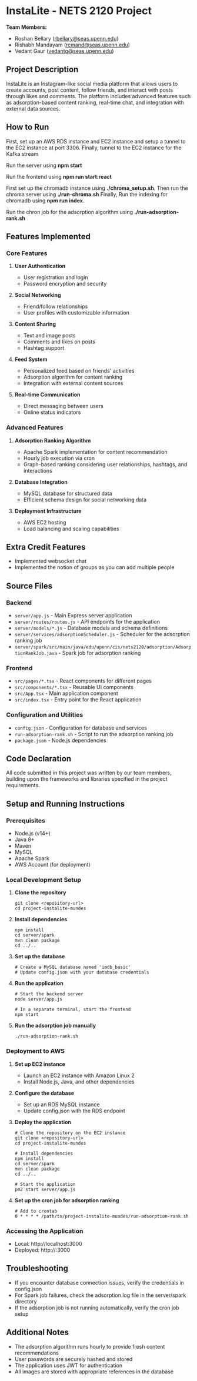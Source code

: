# InstaLite - NETS 2120 Project

**Team Members:**
- Roshan Bellary (rbellary@seas.upenn.edu)
- Rishabh Mandayam (rcmand@seas.upenn.edu)
- Vedant Gaur (vedantg@seas.upenn.edu)

## Project Description

InstaLite is an Instagram-like social media platform that allows users to create accounts, post content, follow friends, and interact with posts through likes and comments. The platform includes advanced features such as adsorption-based content ranking, real-time chat, and integration with external data sources.

## How to Run
First, set up an AWS RDS instance and EC2 instance and setup a tunnel to the EC2 instance at
port 3306. Finally, tunnel to the EC2 instance for the Kafka stream

Run the server using **npm start**

Run the frontend using **npm run start:react**

First set up the chromadb instance using **./chroma_setup.sh**. Then run the chroma server using **./run-chroma.sh**
Finally, Run the indexing for chromadb using **npm run index**.

Run the chron job for the adsorption algorithm using **./run-adsorption-rank.sh**

## Features Implemented

### Core Features
1. **User Authentication**
   - User registration and login
   - Password encryption and security

2. **Social Networking**
   - Friend/follow relationships
   - User profiles with customizable information

3. **Content Sharing**
   - Text and image posts
   - Comments and likes on posts
   - Hashtag support

4. **Feed System**
   - Personalized feed based on friends' activities
   - Adsorption algorithm for content ranking
   - Integration with external content sources

5. **Real-time Communication**
   - Direct messaging between users
   - Online status indicators

### Advanced Features
1. **Adsorption Ranking Algorithm**
   - Apache Spark implementation for content recommendation
   - Hourly job execution via cron
   - Graph-based ranking considering user relationships, hashtags, and interactions

2. **Database Integration**
   - MySQL database for structured data
   - Efficient schema design for social networking data

3. **Deployment Infrastructure**
   - AWS EC2 hosting
   - Load balancing and scaling capabilities

## Extra Credit Features
- Implemented websocket chat
- Implemented the notion of groups as you can add multiple people

## Source Files

### Backend
- `server/app.js` - Main Express server application
- `server/routes/routes.js` - API endpoints for the application
- `server/models/*.js` - Database models and schema definitions
- `server/services/adsorptionScheduler.js` - Scheduler for the adsorption ranking job
- `server/spark/src/main/java/edu/upenn/cis/nets2120/adsorption/AdsorptionRankJob.java` - Spark job for adsorption ranking

### Frontend
- `src/pages/*.tsx` - React components for different pages
- `src/components/*.tsx` - Reusable UI components
- `src/App.tsx` - Main application component
- `src/index.tsx` - Entry point for the React application

### Configuration and Utilities
- `config.json` - Configuration for database and services
- `run-adsorption-rank.sh` - Script to run the adsorption ranking job
- `package.json` - Node.js dependencies

## Code Declaration

All code submitted in this project was written by our team members, building upon the frameworks and libraries specified in the project requirements.

## Setup and Running Instructions

### Prerequisites
- Node.js (v14+)
- Java 8+
- Maven
- MySQL
- Apache Spark
- AWS Account (for deployment)

### Local Development Setup

1. **Clone the repository**
   ```
   git clone <repository-url>
   cd project-instalite-mundes
   ```

2. **Install dependencies**
   ```
   npm install
   cd server/spark
   mvn clean package
   cd ../..
   ```

3. **Set up the database**
   ```
   # Create a MySQL database named 'imdb_basic'
   # Update config.json with your database credentials
   ```

4. **Run the application**
   ```
   # Start the backend server
   node server/app.js
   
   # In a separate terminal, start the frontend
   npm start
   ```

5. **Run the adsorption job manually**
   ```
   ./run-adsorption-rank.sh
   ```

### Deployment to AWS

1. **Set up EC2 instance**
   - Launch an EC2 instance with Amazon Linux 2
   - Install Node.js, Java, and other dependencies

2. **Configure the database**
   - Set up an RDS MySQL instance
   - Update config.json with the RDS endpoint

3. **Deploy the application**
   ```
   # Clone the repository on the EC2 instance
   git clone <repository-url>
   cd project-instalite-mundes
   
   # Install dependencies
   npm install
   cd server/spark
   mvn clean package
   cd ../..
   
   # Start the application
   pm2 start server/app.js
   ```

4. **Set up the cron job for adsorption ranking**
   ```
   # Add to crontab
   0 * * * * /path/to/project-instalite-mundes/run-adsorption-rank.sh
   ```

### Accessing the Application

- Local: http://localhost:3000
- Deployed: http://<ec2-public-ip>:3000

## Troubleshooting

- If you encounter database connection issues, verify the credentials in config.json
- For Spark job failures, check the adsorption.log file in the server/spark directory
- If the adsorption job is not running automatically, verify the cron job setup

## Additional Notes

- The adsorption algorithm runs hourly to provide fresh content recommendations
- User passwords are securely hashed and stored
- The application uses JWT for authentication
- All images are stored with appropriate references in the database
